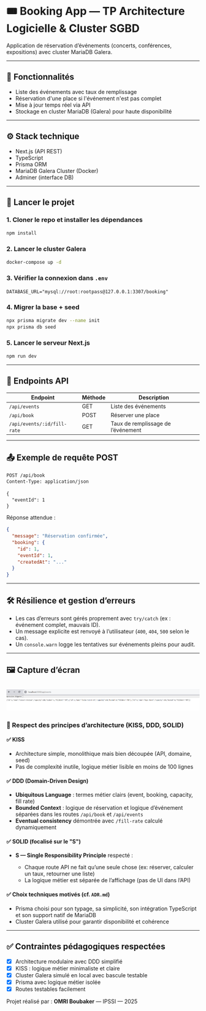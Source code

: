 # 🎟️ Booking App — TP Architecture Logicielle & Cluster SGBD

Application de réservation d’événements (concerts, conférences, expositions) avec cluster MariaDB Galera.

---

## 🚀 Fonctionnalités

- Liste des événements avec taux de remplissage
- Réservation d'une place si l'événement n'est pas complet
- Mise à jour temps réel via API
- Stockage en cluster MariaDB (Galera) pour haute disponibilité

---

## ⚙️ Stack technique

- Next.js (API REST)
- TypeScript
- Prisma ORM
- MariaDB Galera Cluster (Docker)
- Adminer (interface DB)

---

## 🐳 Lancer le projet

### 1. Cloner le repo et installer les dépendances

```bash
npm install
````

### 2. Lancer le cluster Galera

```bash
docker-compose up -d
```

### 3. Vérifier la connexion dans `.env`

```env
DATABASE_URL="mysql://root:rootpass@127.0.0.1:3307/booking"
```

### 4. Migrer la base + seed

```bash
npx prisma migrate dev --name init
npx prisma db seed
```

### 5. Lancer le serveur Next.js

```bash
npm run dev
```

---

## 🔗 Endpoints API

| Endpoint                    | Méthode | Description                        |
| --------------------------- | ------- | ---------------------------------- |
| `/api/events`               | GET     | Liste des événements               |
| `/api/book`                 | POST    | Réserver une place                 |
| `/api/events/:id/fill-rate` | GET     | Taux de remplissage de l’événement |

---

## 📤 Exemple de requête POST

```http
POST /api/book
Content-Type: application/json

{
  "eventId": 1
}
```

Réponse attendue :

```json
{
  "message": "Réservation confirmée",
  "booking": {
    "id": 1,
    "eventId": 1,
    "createdAt": "..."
  }
}
```
---

## 🛠️ Résilience et gestion d’erreurs

- Les cas d’erreurs sont gérés proprement avec `try/catch` (ex : événement complet, mauvais ID).
- Un message explicite est renvoyé à l’utilisateur (`400`, `404`, `500` selon le cas).
- Un `console.warn` logge les tentatives sur événements pleins pour audit.

---

## 🖼️ Capture d’écran

![Vue Events](./public/screenshot/test-api-events.png)
---

### 📌 Respect des principes d’architecture (KISS, DDD, SOLID)

#### ✅ KISS

* Architecture simple, monolithique mais bien découpée (API, domaine, seed)
* Pas de complexité inutile, logique métier lisible en moins de 100 lignes

#### ✅ DDD (Domain-Driven Design)

* **Ubiquitous Language** : termes métier clairs (event, booking, capacity, fill rate)
* **Bounded Context** : logique de réservation et logique d’événement séparées dans les routes `/api/book` et `/api/events`
* **Eventual consistency** démontrée avec `/fill-rate` calculé dynamiquement

#### ✅ SOLID (focalisé sur le "S")

* **S — Single Responsibility Principle** respecté :

    * Chaque route API ne fait qu’une seule chose (ex: réserver, calculer un taux, retourner une liste)
    * La logique métier est séparée de l’affichage (pas de UI dans l’API)

#### ✅ Choix techniques motivés (cf. `ADR.md`)

* Prisma choisi pour son typage, sa simplicité, son intégration TypeScript et son support natif de MariaDB
* Cluster Galera utilisé pour garantir disponibilité et cohérence

---

## ✅ Contraintes pédagogiques respectées

* [x] Architecture modulaire avec DDD simplifié
* [x] KISS : logique métier minimaliste et claire
* [x] Cluster Galera simulé en local avec bascule testable
* [x] Prisma avec logique métier isolée
* [x] Routes testables facilement

Projet réalisé par : **OMRI Boubaker** — IPSSI — 2025


